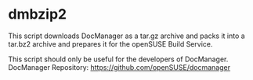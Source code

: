 # dmbzip2
This script downloads DocManager as a tar.gz archive and packs it into a tar.bz2 archive and prepares it for the openSUSE Build Service.

This script should only be useful for the developers of DocManager.
DocManager Repository: https://github.com/openSUSE/docmanager
